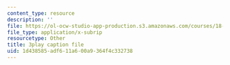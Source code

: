 ```yaml
---
content_type: resource
description: ''
file: https://ol-ocw-studio-app-production.s3.amazonaws.com/courses/18-06sc-linear-algebra-fall-2011/1d438585adf611a600a9364f4c332738_osh80YCg_GM.srt
file_type: application/x-subrip
resourcetype: Other
title: 3play caption file
uid: 1d438585-adf6-11a6-00a9-364f4c332738
---
```

